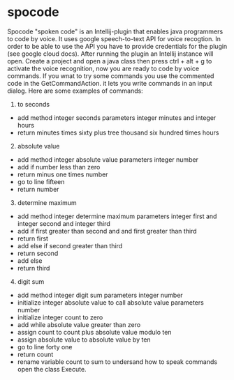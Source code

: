 # spocode
 Spocode "spoken code" is an Intellij-plugin that enables java programmers to code by voice. It uses google speech-to-text API for voice
 recogtion. In order to be able to use the API you have to provide credentials for the plugin (see google cloud docs). After running the
 plugin an Intellij instance will open. Create a project and open a java class then press ctrl + alt + g to activate the voice recognition,
 now you are ready to code by voice commands. If you wnat to try some commands you use the commented code in the GetCommandAction. it lets
 you write commands in an input dialog. Here are some examples of commands:
 1. to seconds
 - add method integer seconds parameters integer minutes and integer hours
 - return minutes times sixty plus tree thousand six hundred times hours
 2. absolute value
 - add method integer absolute value parameters integer number
 - add if number less than zero
 - return minus one times number
 - go to line fifteen
 - return number
 3. determine maximum
 - add method integer determine maximum parameters integer first and integer second and integer third
 - add if first greater than second and and first greater than third
 - return first
 - add else if second greater than third
 - return second
 - add else
 - return third
 4. digit sum
 - add method integer digit sum parameters integer number
 - initialize integer absolute value to call absolute value parameters number
 - initialize integer count to zero
 - add while absolute value greater than zero
 - assign count to count plus absolute value modulo ten
 - assign absolute value to absolute value by ten
 - go to line forty one
 - return count
 - rename variable count to sum
 to undersand how to speak commands open the class Execute.
